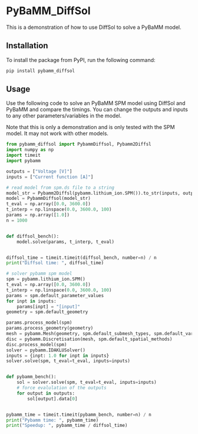 # PyBaMM_DiffSol

This is a demonstration of how to use DiffSol to solve a PyBaMM model.

## Installation

To install the package from PyPI, run the following command:

```bash
pip install pybamm_diffsol
```

## Usage

Use the following code to solve an PyBaMM SPM model using DiffSol and PyBaMM and compare the timings. You can change the outputs and inputs to any other parameters/variables in the model.

Note that this is only a demonstration and is only tested with the SPM model. It may not work with other models.

```python
from pybamm_diffsol import PybammDiffsol, Pybamm2Diffsl
import numpy as np
import timeit
import pybamm

outputs = ["Voltage [V]"]
inputs = ["Current function [A]"]

# read model from spm.ds file to a string
model_str = Pybamm2Diffsl(pybamm.lithium_ion.SPM()).to_str(inputs, outputs)
model = PybammDiffsol(model_str)
t_eval = np.array([0.0, 3600.0])
t_interp = np.linspace(0.0, 3600.0, 100)
params = np.array([1.0])
n = 1000


def diffsol_bench():
    model.solve(params, t_interp, t_eval)


diffsol_time = timeit.timeit(diffsol_bench, number=n) / n
print("Diffsol time: ", diffsol_time)

# solver pybamm spm model
spm = pybamm.lithium_ion.SPM()
t_eval = np.array([0.0, 3600.0])
t_interp = np.linspace(0.0, 3600.0, 100)
params = spm.default_parameter_values
for inpt in inputs:
    params[inpt] = "[input]"
geometry = spm.default_geometry

params.process_model(spm)
params.process_geometry(geometry)
mesh = pybamm.Mesh(geometry, spm.default_submesh_types, spm.default_var_pts)
disc = pybamm.Discretisation(mesh, spm.default_spatial_methods)
disc.process_model(spm)
solver = pybamm.IDAKLUSolver()
inputs = {inpt: 1.0 for inpt in inputs}
solver.solve(spm, t_eval=t_eval, inputs=inputs)


def pybamm_bench():
    sol = solver.solve(spm, t_eval=t_eval, inputs=inputs)
    # force evalulation of the outputs
    for output in outputs:
        sol[output].data[0]


pybamm_time = timeit.timeit(pybamm_bench, number=n) / n
print("Pybamm time: ", pybamm_time)
print("Speedup: ", pybamm_time / diffsol_time)
```

